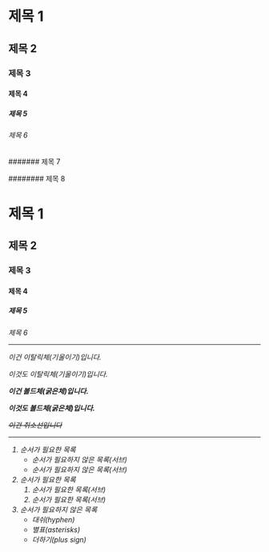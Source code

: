 # 제목 1

## 제목 2

### 제목 3

#### 제목 4

##### 제목 5

###### 제목 6

####### 제목 7

######## 제목 8

<h1> 제목 1

<h2> 제목 2

<h3> 제목 3

<h4> 제목 4

<h5> 제목 5

<h6> 제목 6

-------------------------------

*이건 이탈릭체(기울이기)입니다.*

_이것도 이탈릭체(기울이기)입니다._


**이건 볼드체(굵은체)입니다.**

__이것도 볼드체(굵은체)입니다.__


~~이건 취소선입니다~~

-------------------------------

1. 순서가 필요한 목록
   - 순서가 필요하지 않은 목록(서브)
   - 순서가 필요하지 않은 목록(서브)
2. 순서가 필요한 목록
   1. 순서가 필요한 목록(서브)
   2. 순서가 필요한 목록(서브)
3. 순서가 필요하지 않은 목록
   - 대쉬(hyphen)
   * 별표(asterisks)
   + 더하기(plus sign)
   
   
